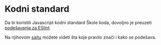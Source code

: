 # Kodni standard

Da bi koristili Javascript kodni standard Škole koda, dovoljno je preuzeti [podešavanja za ESlint](.eslintrc.json). 

Na njihovom [sajtu](https://eslint.org/docs/rules/) možete videti šta koje pravilo znači i kako se podešava.
